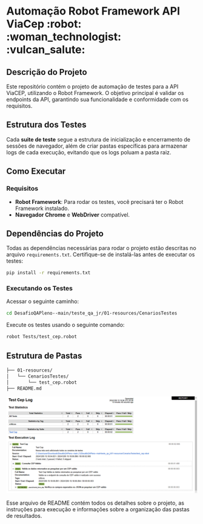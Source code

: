 <h1>  Automação Robot Framework API ViaCep :robot:  :woman_technologist: :vulcan_salute: </h1>

## Descrição do Projeto

Este repositório contém o projeto de automação de testes para a API ViaCEP, utilizando o Robot Framework. O objetivo principal é validar os endpoints da API, garantindo sua funcionalidade e conformidade com os requisitos.

## Estrutura dos Testes

Cada **suite de teste** segue a estrutura de inicialização e encerramento de sessões de navegador, além de criar pastas específicas para armazenar logs de cada execução, evitando que os logs poluam a pasta raiz.


## Como Executar

### Requisitos
- **Robot Framework**: Para rodar os testes, você precisará ter o Robot Framework instalado.
- **Navegador Chrome** e **WebDriver** compatível.

## **Dependências do Projeto**
Todas as dependências necessárias para rodar o projeto estão descritas no arquivo `requirements.txt`. Certifique-se de instalá-las antes de executar os testes:
```bash
pip install -r requirements.txt
```

### Executando os Testes

Acessar o seguinte caminho:
```bash
cd DesafioQAPleno--main/teste_qa_jr/01-resources/CenariosTestes
```
Execute os testes usando o seguinte comando:
```bash
robot Tests/test_cep.robot
```

## Estrutura de Pastas

```
├── 01-resources/
│   └── CenariosTestes/
│       └── test_cep.robot
├── README.md
```
![Log de teste](./imagens/log.png)

Esse arquivo de README contém todos os detalhes sobre o projeto, as instruções para execução e informações sobre a organização das pastas de resultados.
